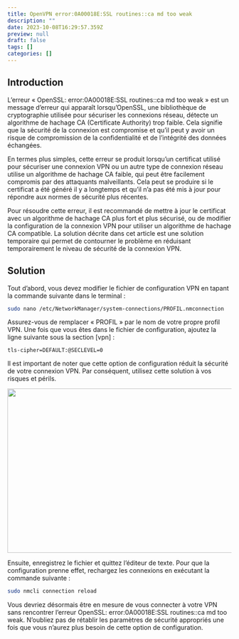 ```yaml
---
title: OpenVPN error:0A00018E:SSL routines::ca md too weak
description: ""
date: 2023-10-08T16:29:57.359Z
preview: null
draft: false
tags: []
categories: []
---
```

## Introduction


L’erreur « OpenSSL: error:0A00018E:SSL routines::ca md too weak » est un message d’erreur qui apparaît lorsqu’OpenSSL, une bibliothèque de cryptographie utilisée pour sécuriser les connexions réseau, détecte un algorithme de hachage CA (Certificate Authority) trop faible. Cela signifie que la sécurité de la connexion est compromise et qu’il peut y avoir un risque de compromission de la confidentialité et de l’intégrité des données échangées.

En termes plus simples, cette erreur se produit lorsqu’un certificat utilisé pour sécuriser une connexion VPN ou un autre type de connexion réseau utilise un algorithme de hachage CA faible, qui peut être facilement compromis par des attaquants malveillants. Cela peut se produire si le certificat a été généré il y a longtemps et qu’il n’a pas été mis à jour pour répondre aux normes de sécurité plus récentes.

Pour résoudre cette erreur, il est recommandé de mettre à jour le certificat avec un algorithme de hachage CA plus fort et plus sécurisé, ou de modifier la configuration de la connexion VPN pour utiliser un algorithme de hachage CA compatible. La solution décrite dans cet article est une solution temporaire qui permet de contourner le problème en réduisant temporairement le niveau de sécurité de la connexion VPN.

## Solution

Tout d’abord, vous devez modifier le fichier de configuration VPN en tapant la commande suivante dans le terminal :

```bash
sudo nano /etc/NetworkManager/system-connections/PROFIL.nmconnection
```

Assurez-vous de remplacer « PROFIL » par le nom de votre propre profil VPN. Une fois que vous êtes dans le fichier de configuration, ajoutez la ligne suivante sous la section \[vpn\] :

`tls-cipher=DEFAULT:@SECLEVEL=0`

Il est important de noter que cette option de configuration réduit la sécurité de votre connexion VPN. Par conséquent, utilisez cette solution à vos risques et périls.

<img width="720" height="369" src=":/a8dc186f904242219b458af9d9dcce31"/>

Ensuite, enregistrez le fichier et quittez l’éditeur de texte. Pour que la configuration prenne effet, rechargez les connexions en exécutant la commande suivante :

```bash
sudo nmcli connection reload
```

Vous devriez désormais être en mesure de vous connecter à votre VPN sans rencontrer l’erreur OpenSSL: error:0A00018E:SSL routines::ca md too weak. N’oubliez pas de rétablir les paramètres de sécurité appropriés une fois que vous n’aurez plus besoin de cette option de configuration.